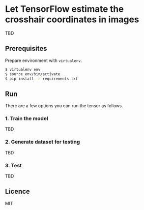 # Let TensorFlow estimate the crosshair coordinates in images

TBD

## Prerequisites

Prepare environment with `virtualenv`.

```bash
$ virtualenv env
$ source env/bin/activate
$ pip install -r requirements.txt
```

## Run

There are a few options you can run the tensor as follows.

### 1. Train the model

TBD

### 2. Generate dataset for testing

TBD

### 3. Test

TBD

## Licence

MIT
